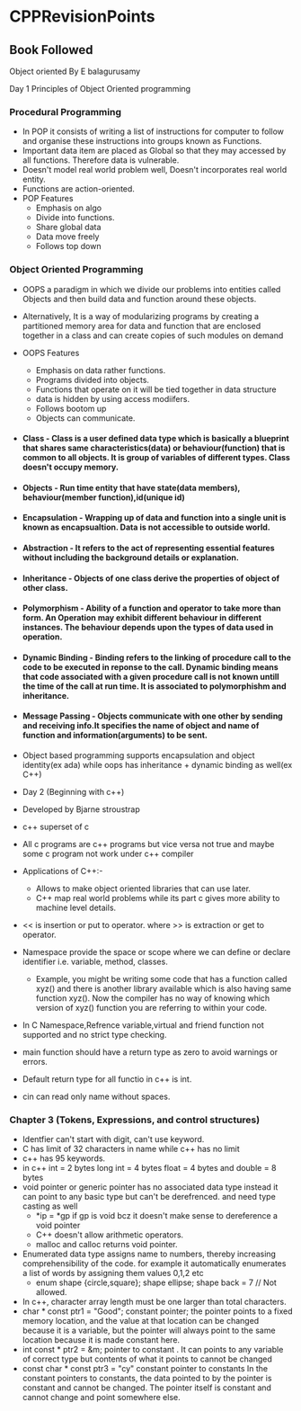 # CPPRevisionPoints

## Book Followed 
Object oriented By E balagurusamy

Day  1 Principles of Object Oriented programming

### Procedural Programming
- In POP it consists of writing a list of instructions for computer to follow and organise these instructions into groups known as Functions.
- Important data item are placed as Global so that they may accessed by all functions. Therefore data is vulnerable.
- Doesn't model real world problem well, Doesn't incorporates real world entity.
- Functions are action-oriented.
- POP Features
  - Emphasis on algo
  - Divide into functions.
  - Share global data
  - Data move freely
  - Follows top down

### Object Oriented Programming
- OOPS a paradigm in which we divide our problems into entities called Objects and then build data and function around these objects.
- Alternatively, It is a way of modularizing programs by creating a partitioned memory area for data and function that are enclosed together in a class and can create copies of such modules on demand
- OOPS Features
  - Emphasis on data rather functions.
  - Programs divided into objects.
  - Functions that operate on it will be tied together in data structure
  - data is hidden by using access modiifers.
  - Follows bootom up 
  - Objects can communicate.
 - #### Class - Class is a user defined data type which is basically a blueprint that shares same characteristics(data) or behaviour(function) that is common to all objects. It is group of variables of different types. Class doesn't occupy memory.
 - #### Objects - Run time entity that have state(data members), behaviour(member function),id(unique id)
 - #### Encapsulation - Wrapping up of data and function into a single unit is known as encapsualtion. Data is not accessible to outside world.
 - #### Abstraction - It refers to the act of representing essential features without including the background details or explanation.
 - #### Inheritance - Objects of one class derive the properties of object of other class.
 - #### Polymorphism - Ability of a function and operator to take more than form. An Operation may exhibit different behaviour in different instances. The behaviour depends upon the types of data used in operation.
 - #### Dynamic Binding - Binding refers to the linking of procedure call to the code to be executed in reponse to the call. Dynamic binding means that code associated with a given procedure call is not known untill the time of the call at run time. It is associated to polymorphishm and inheritance.
 - #### Message Passing - Objects communicate with one other by sending and receiving info.It specifies the name of object and name of function and information(arguments) to be sent.
 
 - Object based programming supports encapsulation and object identity(ex ada) while oops has inheritance + dynamic binding as well(ex C++)
 
 
 
 - Day 2 (Beginning with c++)
 
 - Developed by Bjarne stroustrap
 - c++ superset of c
 - All c programs are c++ programs but vice versa not true and maybe some c program not work under c++ compiler
 - Applications of C++:-
   - Allows to make object oriented libraries that can use later.
   - C++ map real world problems while its part c gives more ability to machine level details.
 - << is insertion or put to operator. where >> is extraction or get to operator.
 - Namespace provide the space or scope where we can define or declare identifier i.e. variable,  method, classes.
   - Example, you might be writing some code that has a function called xyz() and there is another library available which is also having same function xyz(). Now the compiler has no way of knowing which version of xyz() function you are referring to within your code.
 - In C Namespace,Refrence variable,virtual and friend function not supported and no strict type checking.
 - main function should have a return type as zero to avoid warnings or errors.
 - Default return type for all functio in c++ is int.
 - cin can read only name without spaces.

### Chapter 3 (Tokens, Expressions, and control structures)

- Identfier can't start with digit, can't use keyword.
- C has limit of 32 characters in name while c++ has no limit
- c++ has 95 keywords.
- in c++ int = 2 bytes long int = 4 bytes float = 4 bytes and double = 8 bytes
- void pointer or generic pointer has no associated data type instead it can point to any basic type but can't be derefrenced. and need type casting as well
  - *ip  = *gp if gp is void bcz it doesn't make sense to dereference a void pointer
  - C++ doesn't allow arithmetic operators.
  - malloc and calloc returns void pointer.
- Enumerated data type assigns name to numbers, thereby increasing comprehensibility of the code. for example it automatically enumerates a list of words by assigning them values 0,1,2 etc
  - enum shape {circle,square}; shape ellipse; shape back = 7 // Not allowed.
- In c++, character array length must be one larger than total characters. 
- char * const ptr1 = "Good"; constant pointer;  the pointer points to a fixed memory location, and the value at that location can be changed because it is a variable, but the pointer will always point to the same location because it is made constant here.
- int const * ptr2 = &m; pointer to constant . It can points to any variable of correct type but contents of what it points to cannot be changed
- const char * const ptr3 = "cy" constant pointer to constants In the constant pointers to constants, the data pointed to by the pointer is constant and cannot be changed. The pointer itself is constant and cannot change and point somewhere else.

 

